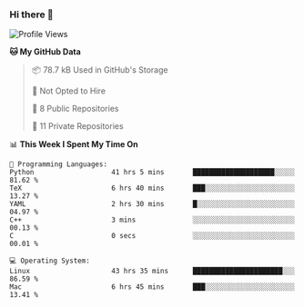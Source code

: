 ### Hi there 👋

<!--
**huayuan4396/huayuan4396** is a ✨ _special_ ✨ repository because its `README.md` (this file) appears on your GitHub profile.

Here are some ideas to get you started:

- 🔭 I’m currently working on ...
- 🌱 I’m currently learning ...
- 👯 I’m looking to collaborate on ...
- 🤔 I’m looking for help with ...
- 💬 Ask me about ...
- 📫 How to reach me: ...
- 😄 Pronouns: ...
- ⚡ Fun fact: ...
-->

<!--START_SECTION:waka-->
![Profile Views](http://img.shields.io/badge/Profile%20Views-0-blue)

**🐱 My GitHub Data** 

> 📦 78.7 kB Used in GitHub's Storage 
 > 
> 🚫 Not Opted to Hire
 > 
> 📜 8 Public Repositories 
 > 
> 🔑 11 Private Repositories 
 > 
📊 **This Week I Spent My Time On** 

```text
💬 Programming Languages: 
Python                   41 hrs 5 mins       ████████████████████░░░░░   81.62 % 
TeX                      6 hrs 40 mins       ███░░░░░░░░░░░░░░░░░░░░░░   13.27 % 
YAML                     2 hrs 30 mins       █░░░░░░░░░░░░░░░░░░░░░░░░   04.97 % 
C++                      3 mins              ░░░░░░░░░░░░░░░░░░░░░░░░░   00.13 % 
C                        0 secs              ░░░░░░░░░░░░░░░░░░░░░░░░░   00.01 % 

💻 Operating System: 
Linux                    43 hrs 35 mins      ██████████████████████░░░   86.59 % 
Mac                      6 hrs 45 mins       ███░░░░░░░░░░░░░░░░░░░░░░   13.41 % 
```


<!--END_SECTION:waka-->

